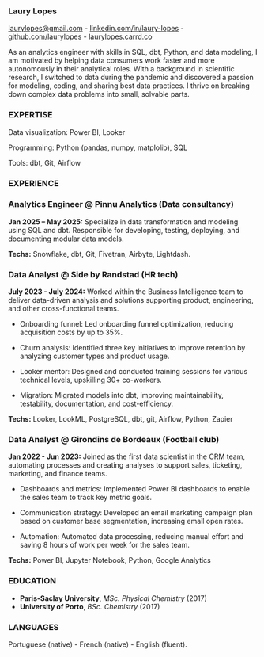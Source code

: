 ### Laury Lopes
laurylopes@gmail.com - [linkedin.com/in/laury-lopes](https://www.linkedin.com/in/laury-lopes/) - [github.com/laurylopes](https://github.com/laurylopes) - [laurylopes.carrd.co](https://laurylopes.carrd.co) <p>
As an analytics engineer with skills in SQL, dbt, Python, and data modeling, I am motivated by helping data consumers work faster and more autonomously in their analytical roles. With a background in scientific research, I switched to data during the pandemic and discovered a passion for modeling, coding, and sharing best data practices. I thrive on breaking down complex data problems into small, solvable parts.

### EXPERTISE
Data visualization: Power BI, Looker <p>
Programming: Python (pandas, numpy, matplolib), SQL <p>
Tools: dbt, Git, Airflow <p>

### EXPERIENCE

### Analytics Engineer @ Pinnu Analytics (Data consultancy)
**Jan 2025 – May 2025:** Specialize in data transformation and modeling using SQL and dbt. Responsible for developing, testing, deploying, and documenting modular data models. <p>
**Techs:** Snowflake, dbt, Git, Fivetran, Airbyte, Lightdash.

### Data Analyst @ Side by Randstad (HR tech)
**July 2023 - July 2024:** Worked within the Business Intelligence team to deliver data-driven analysis and solutions supporting product, engineering, and other cross-functional teams.

- Onboarding funnel: Led onboarding funnel optimization, reducing acquisition costs by up to 35%.

- Churn analysis: Identified three key initiatives to improve retention by analyzing customer types and product usage.
  
- Looker mentor: Designed and conducted training sessions for various technical levels, upskilling 30+ co-workers.

- Migration: Migrated models into dbt, improving maintainability, testability, documentation, and cost-efficiency.
 
**Techs:** Looker, LookML, PostgreSQL, dbt, git, Airflow, Python, Zapier

### Data Analyst @ Girondins de Bordeaux (Football club)
**Jan 2022 - Jun 2023:** Joined as the first data scientist in the CRM team, automating processes and creating analyses to support sales, ticketing, marketing, and finance teams.

- Dashboards and metrics: Implemented Power BI dashboards to enable the sales team to track key metric goals.
  
- Communication strategy: Developed an email marketing campaign plan based on customer base segmentation, increasing email open rates.

- Automation: Automated data processing, reducing manual effort and saving 8 hours of work per week for the sales team.

**Techs:** Power BI, Jupyter Notebook, Python, Google Analytics

### EDUCATION 
- **Paris-Saclay University**, *MSc. Physical Chemistry* (2017)
- **University of Porto**, *BSc. Chemistry* (2017)

### LANGUAGES
Portuguese (native) - French (native) - English (fluent).
